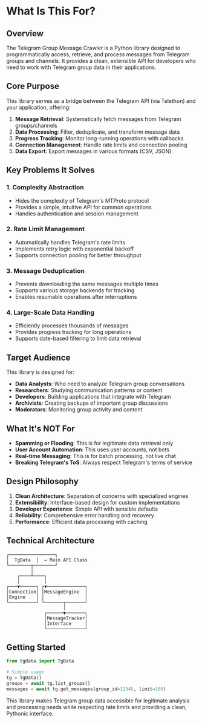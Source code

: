 # What Is This For?

## Overview

The Telegram Group Message Crawler is a Python library designed to programmatically access, retrieve, and process messages from Telegram groups and channels. It provides a clean, extensible API for developers who need to work with Telegram group data in their applications.

## Core Purpose

This library serves as a bridge between the Telegram API (via Telethon) and your application, offering:

1. **Message Retrieval**: Systematically fetch messages from Telegram groups/channels
2. **Data Processing**: Filter, deduplicate, and transform message data
3. **Progress Tracking**: Monitor long-running operations with callbacks
4. **Connection Management**: Handle rate limits and connection pooling
5. **Data Export**: Export messages in various formats (CSV, JSON)

## Key Problems It Solves

### 1. **Complexity Abstraction**
- Hides the complexity of Telegram's MTProto protocol
- Provides a simple, intuitive API for common operations
- Handles authentication and session management

### 2. **Rate Limit Management**
- Automatically handles Telegram's rate limits
- Implements retry logic with exponential backoff
- Supports connection pooling for better throughput

### 3. **Message Deduplication**
- Prevents downloading the same messages multiple times
- Supports various storage backends for tracking
- Enables resumable operations after interruptions

### 4. **Large-Scale Data Handling**
- Efficiently processes thousands of messages
- Provides progress tracking for long operations
- Supports date-based filtering to limit data retrieval

## Target Audience

This library is designed for:

- **Data Analysts**: Who need to analyze Telegram group conversations
- **Researchers**: Studying communication patterns or content
- **Developers**: Building applications that integrate with Telegram
- **Archivists**: Creating backups of important group discussions
- **Moderators**: Monitoring group activity and content

## What It's NOT For

- **Spamming or Flooding**: This is for legitimate data retrieval only
- **User Account Automation**: This uses user accounts, not bots
- **Real-time Messaging**: This is for batch processing, not live chat
- **Breaking Telegram's ToS**: Always respect Telegram's terms of service

## Design Philosophy

1. **Clean Architecture**: Separation of concerns with specialized engines
2. **Extensibility**: Interface-based design for custom implementations
3. **Developer Experience**: Simple API with sensible defaults
4. **Reliability**: Comprehensive error handling and recovery
5. **Performance**: Efficient data processing with caching

## Technical Architecture

```
┌─────────────────┐
│  TgData  │  ← Main API Class
└────────┬────────┘
         │
    ┌────┴────┐
    │         │
┌───▼──────┐ ┌▼──────────────┐
│Connection│ │MessageEngine  │
│Engine    │ │               │
└──────────┘ └───────┬───────┘
                     │
              ┌──────▼───────┐
              │MessageTracker│
              │Interface     │
              └──────────────┘
```

## Getting Started

```python
from tgdata import TgData

# Simple usage
tg = TgData()
groups = await tg.list_groups()
messages = await tg.get_messages(group_id=12345, limit=100)
```

This library makes Telegram group data accessible for legitimate analysis and processing needs while respecting rate limits and providing a clean, Pythonic interface.